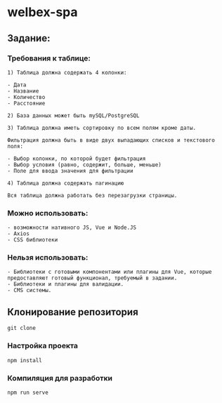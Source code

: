 # welbex-spa

## Задание:

### Требования к таблице:
```
1) Таблица должна содержать 4 колонки:

- Дата
- Название
- Количество
- Расстояние

2) База данных может быть mySQL/PostgreSQL

3) Таблица должна иметь сортировку по всем полям кроме даты.

Фильтрация должна быть в виде двух выпадающих списков и текстового поля:

- Выбор колонки, по которой будет фильтрация
- Выбор условия (равно, содержит, больше, меньше)
- Поле для ввода значения для фильтрации

4) Таблица должна содержать пагинацию

Вся таблица должна работать без перезагрузки страницы.
```

### Можно использовать:
```
- возможности нативного JS, Vue и Node.JS
- Axios
- CSS библиотеки
```

### Нельзя использовать:
```
- Библиотеки с готовыми компонентами или плагины для Vue, которые предоставляют готовый функционал, требуемый в задании.
- Библиотеки и плагины для валидации.
- CMS системы.
```

## Клонирование репозитория
```
git clone 
```

### Настройка проекта
```
npm install
```

### Компиляция для разработки
```
npm run serve
```